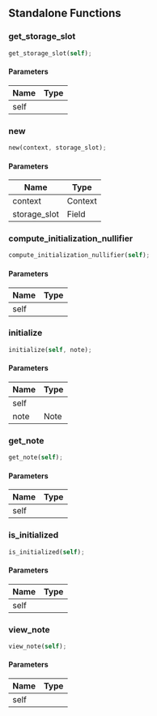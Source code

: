 ## Standalone Functions

### get_storage_slot

```rust
get_storage_slot(self);
```

#### Parameters
| Name | Type |
| --- | --- |
| self |  |

### new

```rust
new(context, storage_slot);
```

#### Parameters
| Name | Type |
| --- | --- |
| context | Context |
| storage_slot | Field |

### compute_initialization_nullifier

```rust
compute_initialization_nullifier(self);
```

#### Parameters
| Name | Type |
| --- | --- |
| self |  |

### initialize

```rust
initialize(self, note);
```

#### Parameters
| Name | Type |
| --- | --- |
| self |  |
| note | Note |

### get_note

```rust
get_note(self);
```

#### Parameters
| Name | Type |
| --- | --- |
| self |  |

### is_initialized

```rust
is_initialized(self);
```

#### Parameters
| Name | Type |
| --- | --- |
| self |  |

### view_note

```rust
view_note(self);
```

#### Parameters
| Name | Type |
| --- | --- |
| self |  |

